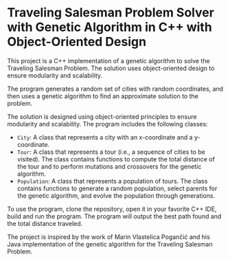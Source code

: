 # Traveling Salesman Problem Solver with Genetic Algorithm in C++ with Object-Oriented Design

This project is a C++ implementation of a genetic algorithm to solve the Traveling Salesman Problem. The solution uses object-oriented design to ensure modularity and scalability.

The program generates a random set of cities with random coordinates, and then uses a genetic algorithm to find an approximate solution to the problem.

The solution is designed using object-oriented principles to ensure modularity and scalability. The program includes the following classes:

- `City`: A class that represents a city with an x-coordinate and a y-coordinate.
- `Tour`: A class that represents a tour (i.e., a sequence of cities to be visited). The class contains functions to compute the total distance of the tour and to perform mutations and crossovers for the genetic algorithm.
- `Population`: A class that represents a population of tours. The class contains functions to generate a random population, select parents for the genetic algorithm, and evolve the population through generations.

To use the program, clone the repository, open it in your favorite C++ IDE, build and run the program. The program will output the best path found and the total distance traveled.

The project is inspired by the work of Marin Vlastelica Pogančić and his Java implementation of the genetic algorithm for the Traveling Salesman Problem.
